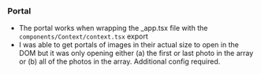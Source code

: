 ### Portal

- The portal works when wrapping the \_app.tsx file with the `components/Context/context.tsx` export
- I was able to get portals of images in their actual size to open in the DOM but it was only opening either (a) the first or last photo in the array or (b) all of the photos in the array. Additional config required.
